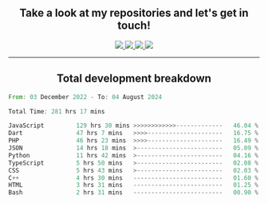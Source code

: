 <h2 align="center">
  Take a look at my repositories and let's get in touch!
</h2>
<p align="center">
  <a href="https://www.instagram.com/rayhanarkan?igsh=MXM3dHhmMTZ3ZWVsaA==">
    <img src="https://img.icons8.com/material-outlined/30/689d6a/instagram.png"/>
  </a>
  <a href="https://www.linkedin.com/in/rayhanarkan/">
    <img src="https://img.icons8.com/material-outlined/30/689d6a/linkedin.png"/>
  </a>
  <a href="">
    <img src="https://img.icons8.com/material-outlined/30/689d6a/geography.png"/>
  </a>
  <a href="mailto:rayhanarkan30@gmail.com">
    <img src="https://img.icons8.com/material-outlined/30/689d6a/email.png"/>
  </a>
</p>

---

<h2 align="center">Total development breakdown</h2>

<p align="center">
<!--START_SECTION:waka-->

```rust
From: 03 December 2022 - To: 04 August 2024

Total Time: 281 hrs 17 mins

JavaScript         129 hrs 30 mins >>>>>>>>>>>>-------------   46.04 %
Dart               47 hrs 7 mins   >>>>---------------------   16.75 %
PHP                46 hrs 23 mins  >>>>---------------------   16.49 %
JSON               14 hrs 18 mins  >------------------------   05.09 %
Python             11 hrs 42 mins  >------------------------   04.16 %
TypeScript         5 hrs 50 mins   >------------------------   02.08 %
CSS                5 hrs 43 mins   >------------------------   02.03 %
C++                4 hrs 30 mins   -------------------------   01.60 %
HTML               3 hrs 31 mins   -------------------------   01.25 %
Bash               2 hrs 31 mins   -------------------------   00.90 %
```

<!--END_SECTION:waka-->
</p>
